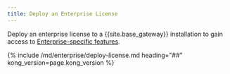 ```yaml
---
title: Deploy an Enterprise License
---
```


Deploy an enterprise license to a {{site.base_gateway}} installation to gain access
to [Enterprise-specific features](/enterprise/{{page.kong_version}}/deployment/licensing/).

{% include /md/enterprise/deploy-license.md heading="##" kong_version=page.kong_version %}
